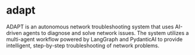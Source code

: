 # adapt
ADAPT is an autonomous network troubleshooting system that uses AI-driven agents to diagnose and solve network issues. The system utilizes a multi-agent workflow powered by LangGraph and PydanticAI to provide intelligent, step-by-step troubleshooting of network problems.
